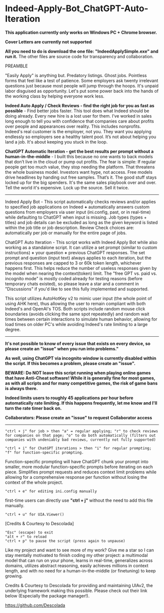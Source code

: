 # Indeed-Apply-Bot_ChatGPT-Auto-Iteration

**This application currently only works on Windows PC + Chrome browser.**

**Cover Letters are currently not supported**

**All you need to do is download the one file: "IndeedApplySimple.exe" and run it.** The other files are source code for transparency and collaboration.

PREAMBLE

"Easily Apply" is anything but. Predatory listings. Ghost jobs. Pointless forms that feel like a test of patience. Some employers ask twenty irrelevant questions just because most people will jump through the hoops. It's unpaid labor disguised as opportunity. Let's put some power back into the hands of the working class by helping everyone work less. 

**Indeed Auto Apply / Check Reviews - find the right job for you as fast as possible** - Find better jobs faster. This tool does what Indeed should be doing already. Every new hire is a lost user for them. I’ve worked in sales long enough to tell you with confidence that companies care about profits over people and appearances over reality. This includes nonprofits. Indeed's real customer is the employer, not you. They want you applying endlessly so employers see a healthy talent pool. It’s not about helping you land a job. It's about keeping you stuck in the loop.

**ChatGPT Automatic Iteration - get the best results per prompt without a human-in-the-middle** - I built this because no one wants to back models that don’t live in the cloud or pump out profits. The fear is simple: If regular people get too much value, they stop needing the platform. That threatens the whole business model. Investors want hype, not access. Free models drive headlines by handing out free samples. That’s it. The good stuff stays locked up for the big spenders. It's the same sales playbook over and over. Tell the world it's expensive. Lock up the source. Sell it twice.

-----------------------------------------------------------------

Indeed Apply Bot - This script automatically checks reviews and/or applies to specified job applications on Indeed **+** automatically answers custom questions from employers via user input (ini.config, past, or in real-time) while defaulting to ChatGPT when input is missing. Job types (types + titles) and job details can be excluded as long as the given keyword is listed within the job title or job description. Review Check choices are: automatically per job or manually for the entire page of jobs.

ChatGPT Auto Iteration - This script works with Indeed Apply Bot while also working as a standalone script. It can utilize a set prompt (similar to custom instructions) **+** your question **+** previous ChatGPT responses. The set prompt and question (input text) always applies to each iteration, but the previous responses are capped to 3 or 60k token length, whichever happens first. This helps reduce the number of useless responses given by the model when nearing the context(token) limit. The "free GPT vs. paid vs. incognito mode" is mostly coded already for testing reasons (before temporary chats existed), so please leave a star and a comment in "Discussions" if you'd like to see this fully implemented and supported.

This script utilizes AutoHotKey v2 to mimic user input (the whole point of using AHK here), thus allowing the user to remain compliant with both Indeed's and OpenAI's TOS. Both scripts include random mouse click boundaries (avoids clicking the same spot repeatedly) and random wait times between certain interactions to simulate human behavior, allowing for load times on older PC's while avoiding Indeed's rate limiting to a large degree.

-----------------------------------------------------------------

**It's not possible to know of every issue that exists on every device, so please create an "issue" when you run into problems."**

**As well, using ChatGPT via incognito window is currently disabled within the script. If this becomes a problem, please create an "issue".**

**BEWARE: Do NOT leave this script running when playing online games that have Anti-Cheat software! While it is generally fine for most games, as with all scripts and for many competitive games, the risk of game bans is always there.**

**Indeed limits users to roughly 45 applications per hour before automatically rate limiting. If this happens frequently, let me know and I'll turn the rate timer back on.**

**Collaborators: Please create an "issue" to request Collaborator access**

-----------------------------------------------------------------

    "ctrl + j" for job > then "a" = regular applying; "r" to check reviews for companies on that page; "o" to do both automatically (filters out companies with undeniably bad reviews, currently not fully supported)

    "ctrl + i" for ChatGPT iterations > then "i" for regular prompting; "f" for function-specific prompting.
   Function-specific prompting will have ChatGPT chunk your prompt into smaller, more modular function-specific prompts before iterating on each piece. Simplifies prompt requests and reduces context limit problems while allowing for a comprehensive response per function without losing the context of the whole project.

    "ctrl + e" for editing ini.config manually
   first-time users can directly use **"ctrl + j"** without the need to add this file manually.

    "ctrl + u" for UIA.Viewer()
   [Credits & Courtesy to Descolada]

    "Esc" (escape) to exit
    "alt + r" to reload
    "ctrl + p" to pause the script (press again to unpause)


Like my project and want to see more of my work? Give me a star so I can stay mentally motivated to finish coding my other project: a multimodal model that can run on your phone, learns in real-time, generalizes across domains, utilizes abstract reasoning, easily achieves millions in context length, and with no need for a human-in-the-middle (or finetuning) to keep growing.

Credits & Courtesy to Descolada for providing and maintaining UIAv2, the underlying framework making this possible. Please check out their link below (Especially the package manager!).

https://github.com/Descolada
